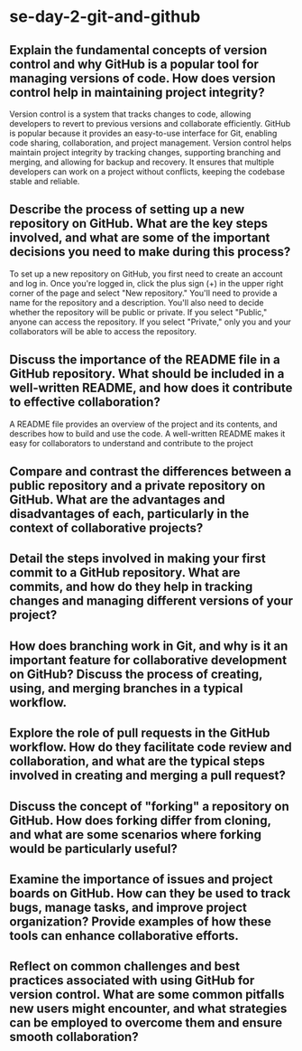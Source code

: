 # se-day-2-git-and-github
## Explain the fundamental concepts of version control and why GitHub is a popular tool for managing versions of code. How does version control help in maintaining project integrity?
Version control is a system that tracks changes to code, allowing developers to revert to previous versions and collaborate efficiently. GitHub is popular because it provides an easy-to-use interface for Git, enabling code sharing, collaboration, and project management. Version control helps maintain project integrity by tracking changes, supporting branching and merging, and allowing for backup and recovery. It ensures that multiple developers can work on a project without conflicts, keeping the codebase stable and reliable.
## Describe the process of setting up a new repository on GitHub. What are the key steps involved, and what are some of the important decisions you need to make during this process?
To set up a new repository on GitHub, you first need to create an account and log in. Once you're logged in, click the plus sign (+) in the upper right corner of the page and select "New repository." You'll need to provide a name for the repository and a description. You'll also need to decide whether the repository will be public or private. If you select "Public," anyone can access the repository. If you select "Private," only you and your collaborators will be able to access the repository.
## Discuss the importance of the README file in a GitHub repository. What should be included in a well-written README, and how does it contribute to effective collaboration?
A README file provides an overview of the project and its contents, and describes how to build and use the code. A well-written README makes it easy for collaborators to understand and contribute to the project
## Compare and contrast the differences between a public repository and a private repository on GitHub. What are the advantages and disadvantages of each, particularly in the context of collaborative projects?

## Detail the steps involved in making your first commit to a GitHub repository. What are commits, and how do they help in tracking changes and managing different versions of your project?

## How does branching work in Git, and why is it an important feature for collaborative development on GitHub? Discuss the process of creating, using, and merging branches in a typical workflow.

## Explore the role of pull requests in the GitHub workflow. How do they facilitate code review and collaboration, and what are the typical steps involved in creating and merging a pull request?

## Discuss the concept of "forking" a repository on GitHub. How does forking differ from cloning, and what are some scenarios where forking would be particularly useful?

## Examine the importance of issues and project boards on GitHub. How can they be used to track bugs, manage tasks, and improve project organization? Provide examples of how these tools can enhance collaborative efforts.

## Reflect on common challenges and best practices associated with using GitHub for version control. What are some common pitfalls new users might encounter, and what strategies can be employed to overcome them and ensure smooth collaboration?
